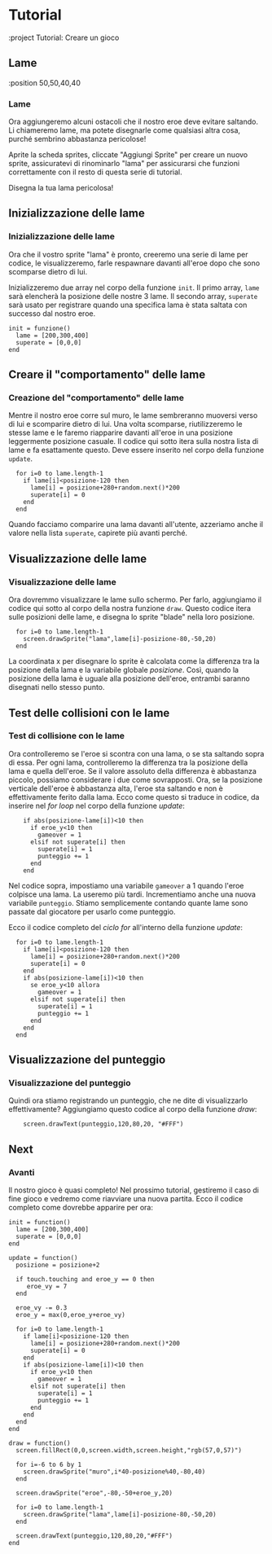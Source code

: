 # Tutorial

:project Tutorial: Creare un gioco

## Lame

:position 50,50,40,40

### Lame

Ora aggiungeremo alcuni ostacoli che il nostro eroe deve evitare saltando. Li chiameremo
lame, ma potete disegnarle come qualsiasi altra cosa, purché sembrino abbastanza pericolose!

Aprite la scheda sprites, cliccate "Aggiungi Sprite" per creare un nuovo sprite, assicuratevi di rinominarlo "lama"
per assicurarsi che funzioni correttamente con il resto di questa serie di tutorial.

Disegna la tua lama pericolosa!

## Inizializzazione delle lame

### Inizializzazione delle lame

Ora che il vostro sprite "lama" è pronto, creeremo una serie di lame per codice, le visualizzeremo,
farle respawnare davanti all'eroe dopo che sono scomparse dietro di lui.

Inizializzeremo due array nel corpo della funzione ```init```. Il primo array, ```lame``` sarà
elencherà la posizione delle nostre 3 lame. Il secondo array, ```superate``` sarà usato per registrare quando una specifica lama
è stata saltata con successo dal nostro eroe.

```
init = funzione()
  lame = [200,300,400]
  superate = [0,0,0]
end
```

## Creare il "comportamento" delle lame

### Creazione del "comportamento" delle lame

Mentre il nostro eroe corre sul muro, le lame sembreranno muoversi verso di lui e scomparire dietro di lui.
Una volta scomparse, riutilizzeremo le stesse lame e le faremo riapparire davanti all'eroe in una posizione leggermente
posizione casuale. Il codice qui sotto itera sulla nostra lista di lame e fa esattamente questo. Deve essere
inserito nel corpo della funzione ```update```.

```
  for i=0 to lame.length-1
    if lame[i]<posizione-120 then
      lame[i] = posizione+280+random.next()*200
      superate[i] = 0
    end
  end
```

Quando facciamo comparire una lama davanti all'utente, azzeriamo anche il valore nella lista ```superate```,
capirete più avanti perché.

## Visualizzazione delle lame

### Visualizzazione delle lame

Ora dovremmo visualizzare le lame sullo schermo. Per farlo, aggiungiamo il codice qui sotto al corpo della nostra funzione ```draw```.
Questo codice itera sulle posizioni delle lame, e disegna lo sprite "blade" nella loro posizione. 

```
  for i=0 to lame.length-1
    screen.drawSprite("lama",lame[i]-posizione-80,-50,20)
  end
```

La coordinata x per disegnare lo sprite è calcolata come la differenza tra la posizione della lama e la variabile globale *posizione*.
Così, quando la posizione della lama è uguale alla posizione dell'eroe, entrambi saranno disegnati nello stesso punto.

## Test delle collisioni con le lame

### Test di collisione con le lame

Ora controlleremo se l'eroe si scontra con una lama, o se sta saltando sopra di essa. Per ogni lama, controlleremo la differenza
tra la posizione della lama e quella dell'eroe. Se il valore assoluto della differenza è abbastanza piccolo, possiamo considerare i due
come sovrapposti. Ora, se la posizione verticale dell'eroe è abbastanza alta, l'eroe sta saltando e non è effettivamente ferito dalla lama.
Ecco come questo si traduce in codice, da inserire nel *for loop* nel corpo della funzione *update*:

```
    if abs(posizione-lame[i])<10 then
      if eroe_y<10 then
        gameover = 1
      elsif not superate[i] then
        superate[i] = 1
        punteggio += 1
      end
    end
```

Nel codice sopra, impostiamo una variabile ```gameover``` a 1 quando l'eroe colpisce una lama. La useremo più tardi.
Incrementiamo anche una nuova variabile ```punteggio```. Stiamo semplicemente contando quante lame sono passate dal giocatore per
usarlo come punteggio.

Ecco il codice completo del *ciclo for* all'interno della funzione *update*:

```
  for i=0 to lame.length-1
    if lame[i]<posizione-120 then
      lame[i] = posizione+280+random.next()*200
      superate[i] = 0
    end
    if abs(posizione-lame[i])<10 then
      se eroe_y<10 allora
        gameover = 1
      elsif not superate[i] then
        superate[i] = 1
        punteggio += 1
      end
    end
  end
```

## Visualizzazione del punteggio

### Visualizzazione del punteggio

Quindi ora stiamo registrando un punteggio, che ne dite di visualizzarlo effettivamente? Aggiungiamo questo codice 
al corpo della funzione *draw*:

```
    screen.drawText(punteggio,120,80,20, "#FFF")
```


## Next

### Avanti

Il nostro gioco è quasi completo! Nel prossimo tutorial, gestiremo il caso di fine gioco e vedremo
come riavviare una nuova partita. Ecco il codice completo come dovrebbe apparire per ora:

```
init = function()
  lame = [200,300,400]
  superate = [0,0,0]
end

update = function()
  posizione = posizione+2

  if touch.touching and eroe_y == 0 then
     eroe_vy = 7
  end

  eroe_vy -= 0.3
  eroe_y = max(0,eroe_y+eroe_vy)

  for i=0 to lame.length-1
    if lame[i]<posizione-120 then
      lame[i] = posizione+280+random.next()*200
      superate[i] = 0
    end
    if abs(posizione-lame[i])<10 then
      if eroe_y<10 then
        gameover = 1
      elsif not superate[i] then
        superate[i] = 1
        punteggio += 1
      end
    end
  end
end

draw = function()
  screen.fillRect(0,0,screen.width,screen.height,"rgb(57,0,57)")
  
  for i=-6 to 6 by 1
    screen.drawSprite("muro",i*40-posizione%40,-80,40)
  end
  
  screen.drawSprite("eroe",-80,-50+eroe_y,20)
  
  for i=0 to lame.length-1
    screen.drawSprite("lama",lame[i]-posizione-80,-50,20)
  end
  
  screen.drawText(punteggio,120,80,20,"#FFF")
end
```
